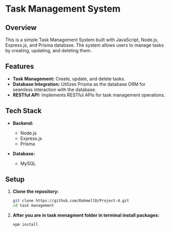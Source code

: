 # Task Management System

## Overview

This is a simple Task Management System built with JavaScript, Node.js, Express.js, and Prisma database. The system allows users to manage tasks by creating, updating, and deleting them.

## Features

- **Task Management:** Create, update, and delete tasks.
- **Database Integration:** Utilizes Prisma as the database ORM for seamless interaction with the database.
- **RESTful API:** Implements RESTful APIs for task management operations.

## Tech Stack

- **Backend:**
  - Node.js
  - Express.js
  - Prisma

- **Database:**
  -  MySQL

## Setup

1. **Clone the repository:**
   ```bash
   git clone https://github.com/RahmellD/Project-4.git
   cd task management

2. **After you are in task menagment folder in terminal install packages:**
     ```
    npm install

